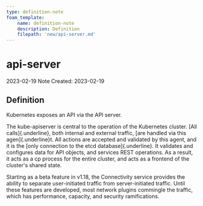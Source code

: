 ```yaml
---
type: definition-note
foam_template:
    name: definition-note
    description: Definition
    filepath: 'new/api-server.md'
---
```

# api-server
2023-02-19
Note Created: 2023-02-19

## Definition

Kubernetes exposes an API via the API server.

The kube-apiserver is central to the operation of the Kubernetes
cluster. [All calls]{.underline}, both internal and external traffic,
[are handled via this agen]{.underline}t. All actions are accepted and
validated by this agent, and it is the [only connection to the etcd
database]{.underline}. It validates and configures data for API objects,
and services REST operations. As a result, it acts as a cp process for
the entire cluster, and acts as a frontend of the cluster\'s shared
state.

Starting as a beta feature in v1.18, the Connectivity service provides
the ability to separate user-initiated traffic from server-initiated
traffic. Until these features are developed, most network plugins
commingle the traffic, which has performance, capacity, and security
ramifications.